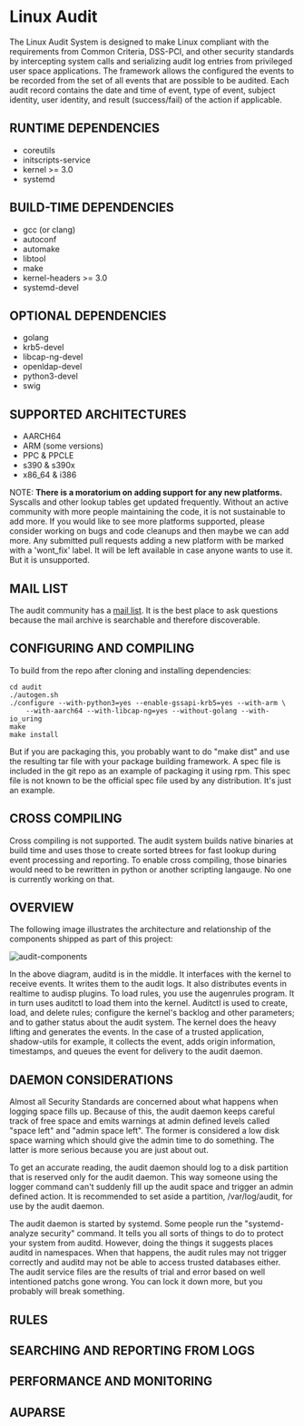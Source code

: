 Linux Audit
===========

The Linux Audit System is designed to make Linux compliant with the requirements from Common Criteria, DSS-PCI, and other security standards by intercepting system calls and serializing audit log entries from privileged user space applications. The framework allows the configured the events to be recorded from the set of all events that are possible to be audited. Each audit record contains the date and time of event, type of event, subject identity, user identity, and result (success/fail) of the action if applicable.

RUNTIME DEPENDENCIES
--------------------
* coreutils
* initscripts-service
* kernel >= 3.0 
* systemd

BUILD-TIME DEPENDENCIES
-----------------------
* gcc (or clang)
* autoconf
* automake
* libtool
* make
* kernel-headers >= 3.0
* systemd-devel

OPTIONAL DEPENDENCIES
---------------------
* golang
* krb5-devel
* libcap-ng-devel
* openldap-devel
* python3-devel
* swig

SUPPORTED ARCHITECTURES
-----------------------
* AARCH64
* ARM (some versions)
* PPC & PPCLE
* s390 & s390x
* x86_64 & i386

NOTE: **There is a moratorium on adding support for any new platforms.** Syscalls and other lookup tables get updated frequently. Without an active community with more people maintaining the code, it is not sustainable to add more. If you would like to see more platforms supported, please consider working on bugs and code cleanups and then maybe we can add more. Any submitted pull requests adding a new platform with be marked with a 'wont_fix' label. It will be left available in case anyone wants to use it. But it is unsupported.

MAIL LIST
---------
The audit community has a [mail list](http://www.redhat.com/mailman/listinfo/linux-audit). It is the best place to ask questions because the mail archive is searchable and therefore discoverable.

CONFIGURING AND COMPILING
-------------------------

To build from the repo after cloning and installing dependencies:

```
cd audit
./autogen.sh
./configure --with-python3=yes --enable-gssapi-krb5=yes --with-arm \
    --with-aarch64 --with-libcap-ng=yes --without-golang --with-io_uring
make
make install
```

But if you are packaging this, you probably want to do "make dist" and
use the resulting tar file with your package building framework. A spec file
is included in the git repo as an example of packaging it using rpm. This
spec file is not known to be the official spec file used by any distribution.
It's just an example.

CROSS COMPILING
---------------
Cross compiling is not supported. The audit system builds native binaries at
build time and uses those to create sorted btrees for fast lookup during
event processing and reporting. To enable cross compiling, those binaries
would need to be rewritten in python or another scripting langauge. No one is
currently working on that.

OVERVIEW
--------
The following image illustrates the architecture and relationship of the components shipped as part of this project:

![audit-components](https://github.com/linux-audit/audit-userspace/blob/assets/audit-components.png)

In the above diagram, auditd is in the middle. It interfaces with the kernel to receive events. It writes them to the audit logs. It also distributes events in realtime to audisp plugins. To load rules, you use the augenrules program. It in turn uses auditctl to load them into the kernel. Auditctl is used to create, load, and delete rules; configure the kernel's backlog and other parameters; and to gather status about the audit system. The kernel does the heavy lifting and generates the events. In the case of a trusted application, shadow-utils for example, it collects the event, adds origin information, timestamps, and queues the event for delivery to the audit daemon.

DAEMON CONSIDERATIONS
---------------------
Almost all Security Standards are concerned about what happens when logging space fills up. Because of this, the audit daemon keeps careful track of free space and emits warnings at admin defined levels called "space left" and "admin space left". The former is considered a low disk space warning which should give the admin time to do something. The latter is more serious because you are just about out.

To get an accurate reading, the audit daemon should log to a disk partition that is reserved only for the audit daemon. This way someone using the logger command can't suddenly fill up the audit space and trigger an admin defined action. It is recommended to set aside a partition, /var/log/audit, for use by the audit daemon.

The audit daemon is started by systemd. Some people run the "systemd-analyze security" command. It tells you all sorts of things to do to protect your system from auditd. However, doing the things it suggests places auditd in namespaces. When that happens, the audit rules may not trigger correctly and auditd may not be able to access trusted databases either. The audit service files are the results of trial and error based on well intentioned patchs gone wrong. You can lock it down more, but you probably will break something.

RULES
-----

SEARCHING AND REPORTING FROM LOGS
---------------------------------

PERFORMANCE AND MONITORING
--------------------------

AUPARSE
-------

